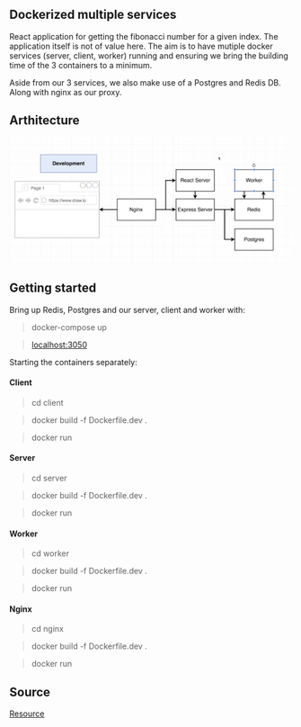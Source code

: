 ## Dockerized multiple services

React application for getting the fibonacci number for a given index. The application itself is not of value here. The aim is to have mutiple docker services (server, client, worker) running and ensuring we bring the building time of the 3 containers to a minimum. 

Aside from our 3 services, we also make use of a Postgres and Redis DB. Along with nginx as our proxy. 

## Arthitecture

![arthitecture](./sources/arthitecture.png)

## Getting started

Bring up Redis, Postgres and our server, client and worker with:
> docker-compose up

> [localhost:3050](http://localhost:3050/)

Starting the containers separately:
#### Client
> cd client

> docker build -f Dockerfile.dev .

> docker run <containerId>

#### Server
> cd server

> docker build -f Dockerfile.dev .

> docker run <containerId>

#### Worker
> cd worker

> docker build -f Dockerfile.dev .

> docker run <containerId>

#### Nginx
> cd nginx

> docker build -f Dockerfile.dev .

> docker run <containerId>

## Source

[Resource](https://www.udemy.com/course/docker-and-kubernetes-the-complete-guide/)